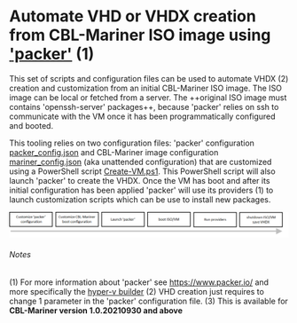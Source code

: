# Automate VHD or VHDX creation from CBL-Mariner ISO image using ['packer']( https://www.packer.io/) (1)
This set of scripts and configuration files can be used to automate VHDX (2) creation and customization from an initial CBL-Mariner ISO image.
The ISO image can be local or fetched from a server. The ++original ISO image must contains 'openssh-server' packages++, because 'packer' relies on ssh to communicate with the VM once it has been programmatically configured and booted.


This tooling relies on two configuration files: 'packer' configuration [packer_config.json](https://github.com/microsoft/CBL-MarinerDemo/blob/nicogbg/image-from-packer/imaging-from-packer/packer_config.json) and CBL-Mariner image configuration [mariner_config.json](https://github.com/microsoft/CBL-MarinerDemo/blob/nicogbg/image-from-packer/imaging-from-packer/mariner_config.json) (aka unattended configuration) that are customized using a PowerShell script [Create-VM.ps1](https://github.com/microsoft/CBL-MarinerDemo/blob/nicogbg/image-from-packer/imaging-from-packer/Create-VM.ps1). This PowerShell script will also launch 'packer' to create the VHDX. Once the VM has boot and after its initial configuration has been applied 'packer' will use its providers (1) to launch customization scripts which can be use to install new packages.

![](PackerFlow.png)

###### Notes
(1) For more information about 'packer' see https://www.packer.io/ and more specifically the [hyper-v builder](https://www.packer.io/docs/builders/hyperv/iso)
(2) VHD creation just requires to change 1 parameter in the 'packer' configuration file.
(3) This is available for **CBL-Mariner version 1.0.20210930 and above**

